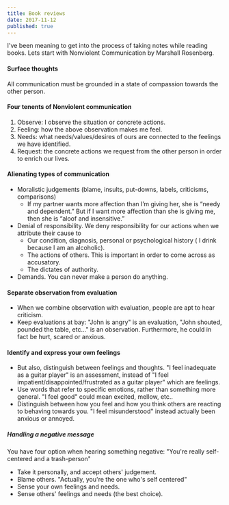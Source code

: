 ```yaml
---
title: Book reviews
date: 2017-11-12
published: true
---
```


I've been meaning to get into the process of taking notes while reading books. Lets start with Nonviolent Communication
by Marshall Rosenberg.

#### Surface thoughts

All communication must be grounded in a state of compassion towards the other person.

#### Four tenents of Nonviolent communication

1. Observe: I observe the situation or concrete actions.
2. Feeling: how the above observation makes me feel.
3. Needs: what needs/values/desires of ours are connected to the feelings we have identified.
4. Request: the concrete actions we request from the other person in order to enrich our lives.

#### Alienating types of communication

* Moralistic judgements (blame, insults, put-downs, labels, criticisms, comparisons)
  * If my partner wants more affection than I’m giving her, she is “needy and dependent.” But if I want more affection than she is giving me,
  then she is “aloof and insensitive.”
* Denial of responsibility. We deny responsibility  for our actions when we attribute their
cause to
  * Our condition, diagnosis, personal or psychological history ( I drink because I am an alcoholic).
  * The actions of others. This is important in order to come across as accusatory.
  * The dictates of authority.
* Demands. You can never make a person do anything.

#### Separate observation from evaluation

* When we combine observation with evaluation, people are apt to hear criticism.
* Keep evaluations at bay: "John is angry" is an evaluation, "John shouted, pounded the table, etc..." is an observation.
Furthermore, he could in fact be hurt, scared or anxious.

#### Identify and express your own feelings

* But also, distinguish between feelings and thoughts. "I feel inadequate as a guitar player" is an assessment, instead of
"I feel impatient/disappointed/frustrated as a guitar player" which are feelings.
* Use words that refer to specific emotions, rather than something more general. "I feel good" could mean excited, mellow, etc..
* Distinguish between how you feel and how you think others are reacting to behaving towards you. "I feel misunderstood"
instead actually been anxious or annoyed.

##### Handling a negative message

You have four option when hearing something negative: "You're really self-centered and a trash-person"

* Take it personally, and accept others' judgement.
* Blame others. "Actually, you're the one who's self centered"
* Sense your own feelings and needs.
* Sense others' feelings and needs (the best choice).
